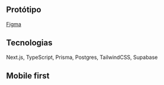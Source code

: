 ## Protótipo
 [Figma](https://www.figma.com/file/TJquYVeL0si5dpXxJNtPkM/FSW-Barber-%5BLive%5D?type=design&node-id=0%3A1&mode=design&t=g9xaSpJL29lajU5D-1)

## Tecnologias
Next.js, TypeScript, Prisma, Postgres, TailwindCSS, Supabase


## Mobile first